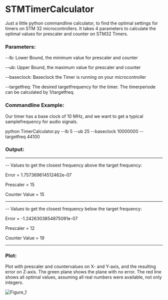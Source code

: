 # STMTimerCalculator

Just a little python commandline calculator, to find the optimal settings for timers on STM 32 microcontrollers. It takes 4 parameters to calculate the optimal values for prescaler and counter on STM32 Timers. 

### Parameters:
--lb: Lower Bound, the minimum value for prescaler and counter

--ub: Upper Bound, the maximum value for prescaler and counter

--baseclock: Baseclock the Timer is running on your microcontroller

--targetfreq: The desired targetfrequency for the timer. The timerperiode can be calculated by 1/targetfreq.

### Commandline Example:

Our timer has a base clock of 10 MHz, and we want to get a typical samplefrequency for audio signals.

python TimerCalculator.py --lb 5 --ub 25 --baseclock 10000000 --targetfreq 44100

### Output:

* * * * * * * * * * * * * * * * * * * * * * * * * * * * * * *
-- Values to get the closest frequency above the target frequency:

Error = 1.757369614512462e-07

Prescaler = 15

Counter Value = 15

* * * * * * * * * * * * * * * * * * * * * * * * * * * * * * *
-- Values to get the closest frequency below the target frequency:

Error = -1.2426303854875091e-07

Prescaler = 12

Counter Value = 19

* * * * * * * * * * * * * * * * * * * * * * * * * * * * * * *

### Plot:

Plot with prescaler and countervalues on X- and Y-axis, and the resulting error on Z-axis. The green plane shows the plane with no error.
The red line shows all optimal values, assuming all real numbers were available, not only integers. 

![Figure_1](https://github.com/SpeedyBK/STMTimerCalculator/assets/34403003/b90cfc61-12d0-4ce2-94c1-6f6f47ff8110)
